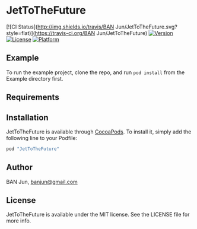 # JetToTheFuture

[![CI Status](http://img.shields.io/travis/BAN Jun/JetToTheFuture.svg?style=flat)](https://travis-ci.org/BAN Jun/JetToTheFuture)
[![Version](https://img.shields.io/cocoapods/v/JetToTheFuture.svg?style=flat)](http://cocoapods.org/pods/JetToTheFuture)
[![License](https://img.shields.io/cocoapods/l/JetToTheFuture.svg?style=flat)](http://cocoapods.org/pods/JetToTheFuture)
[![Platform](https://img.shields.io/cocoapods/p/JetToTheFuture.svg?style=flat)](http://cocoapods.org/pods/JetToTheFuture)

## Example

To run the example project, clone the repo, and run `pod install` from the Example directory first.

## Requirements

## Installation

JetToTheFuture is available through [CocoaPods](http://cocoapods.org). To install
it, simply add the following line to your Podfile:

```ruby
pod "JetToTheFuture"
```

## Author

BAN Jun, banjun@gmail.com

## License

JetToTheFuture is available under the MIT license. See the LICENSE file for more info.
